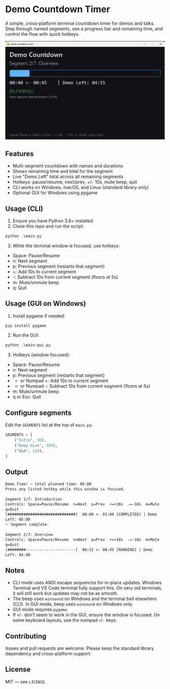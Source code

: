 # Demo Countdown Timer

A simple, cross‑platform terminal countdown timer for demos and talks. Step through named segments, see a progress bar and remaining time, and control the flow with quick hotkeys.


![Demo Countdown GUI](images/screen1.png)

## Features

- Multi-segment countdown with names and durations
- Shows remaining time and total for the segment
- Live "Demo Left" total across all remaining segments
- Hotkeys: pause/resume, next/prev, +/- 10s, mute beep, quit
- CLI works on Windows, macOS, and Linux (standard library only)
- Optional GUI for Windows using pygame

## Usage (CLI)

1. Ensure you have Python 3.8+ installed.
2. Clone this repo and run the script:

```powershell
python .\main.py
```

3. While the terminal window is focused, use hotkeys:

- Space: Pause/Resume
- n: Next segment
- p: Previous segment (restarts that segment)
- +: Add 10s to current segment
- -: Subtract 10s from current segment (floors at 5s)
- m: Mute/unmute beep
- q: Quit

## Usage (GUI on Windows)

1. Install pygame if needed:

```powershell
pip install pygame
```

2. Run the GUI:

```powershell
python .\main-gui.py
```

3. Hotkeys (window focused):

- Space: Pause/Resume
- n: Next segment
- p: Previous segment (restarts that segment)
- + or Numpad +: Add 10s to current segment
- - or Numpad -: Subtract 10s from current segment (floors at 5s)
- m: Mute/unmute beep
- q or Esc: Quit

## Configure segments

Edit the `SEGMENTS` list at the top of `main.py`:

```python
SEGMENTS = [
    ("Intro", 90),
    ("Deep dive", 300),
    ("Q&A", 120),
]
```

## Output

```
Demo Timer — total planned time: 06:00
Press any listed hotkey while this window is focused.

Segment 1/7: Introduction
Controls: Space=Pause/Resume  n=Next  p=Prev  +=+10s  -=-10s  m=Mute  q=Quit
[##############################]  00:00 <- 01:00 [COMPLETED] | Demo Left: 05:00
✅ Segment complete.

Segment 2/7: Overview
Controls: Space=Pause/Resume  n=Next  p=Prev  +=+10s  -=-10s  m=Mute  q=Quit
[########----------------------]  00:32 <- 00:45 [RUNNING] | Demo Left: 04:48
```

## Notes

- CLI mode uses ANSI escape sequences for in-place updates. Windows Terminal and VS Code terminal fully support this. On very old terminals, it will still work but updates may not be as smooth.
- The beep uses `winsound` on Windows and the terminal bell elsewhere (CLI). In GUI mode, beep uses `winsound` on Windows only.
- GUI mode requires `pygame`.
- If `+`/`-` don’t seem to work in the GUI, ensure the window is focused. On some keyboard layouts, use the numpad `+`/`-` keys.

## Contributing

Issues and pull requests are welcome. Please keep the standard library dependency and cross-platform support.

## License

MIT — see `LICENSE`.
